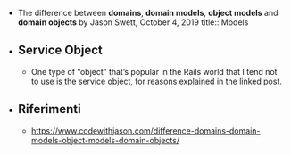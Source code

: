 - The difference between **domains**, **domain models**, **object models** and **domain objects** by Jason Swett, October 4, 2019
  title:: Models
- ## Service Object
	- One type of “object” that’s popular in the Rails world that I tend not to use is the service object, for reasons explained in the linked post.
- ## Riferimenti
	- https://www.codewithjason.com/difference-domains-domain-models-object-models-domain-objects/